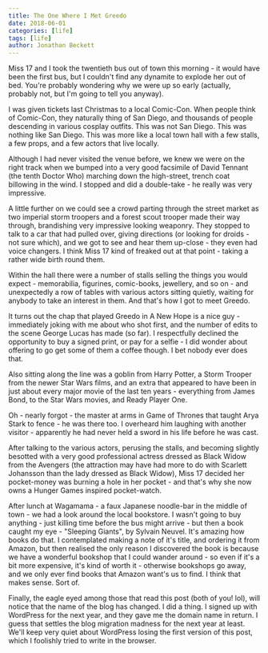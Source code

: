 ```yaml
---
title: The One Where I Met Greedo
date: 2018-06-01
categories: [life]
tags: [life]
author: Jonathan Beckett
---
```


Miss 17 and I took the twentieth bus out of town this morning - it would have been the first bus, but I couldn't find any dynamite to explode her out of bed. You're probably wondering why we were up so early (actually, probably not, but I'm going to tell you anyway).

I was given tickets last Christmas to a local Comic-Con. When people think of Comic-Con, they naturally thing of San Diego, and thousands of people descending in various cosplay outfits. This was not San Diego. This was nothing like San Diego. This was more like a local town hall with a few stalls, a few props, and a few actors that live locally.

Although I had never visited the venue before, we knew we were on the right track when we bumped into a very good facsimile of David Tennant (the tenth Doctor Who) marching down the high-street, trench coat billowing in the wind. I stopped and did a double-take - he really was very impressive.

A little further on we could see a crowd parting through the street market as two imperial storm troopers and a forest scout trooper made their way through, brandishing very impressive looking weaponry. They stopped to talk to a car that had pulled over, giving directions (or looking for droids - not sure which), and we got to see and hear them up-close - they even had voice changers. I think Miss 17 kind of freaked out at that point - taking a rather wide birth round them.

Within the hall there were a number of stalls selling the things you would expect - memorabilia, figurines, comic-books, jewellery, and so on - and unexpectedly a row of tables with various actors sitting quietly, waiting for anybody to take an interest in them. And that's how I got to meet Greedo.

It turns out the chap that played Greedo in A New Hope is a nice guy - immediately joking with me about who shot first, and the number of edits to the scene George Lucas has made (so far). I respectfully declined the opportunity to buy a signed print, or pay for a selfie - I did wonder about offering to go get some of them a coffee though. I bet nobody ever does that.

Also sitting along the line was a goblin from Harry Potter, a Storm Trooper from the newer Star Wars films, and an extra that appeared to have been in just about every major movie of the last ten years - everything from James Bond, to the Star Wars movies, and Ready Player One.

Oh - nearly forgot - the master at arms in Game of Thrones that taught Arya Stark to fence - he was there too. I overheard him laughing with another visitor - apparently he had never held a sword in his life before he was cast.

After talking to the various actors, perusing the stalls, and becoming slightly besotted with a very good professional actress dressed as Black Widow from the Avengers (the attraction may have had more to do with Scarlett Johansson than the lady dressed as Black Widow), Miss 17 decided her pocket-money was burning a hole in her pocket - and that's why she now owns a Hunger Games inspired pocket-watch.

After lunch at Wagamama - a faux Japanese noodle-bar in the middle of town - we had a look around the local bookstore. I wasn't going to buy anything - just killing time before the bus might arrive - but then a book caught my eye - "Sleeping Giants", by Sylvain Neuvel. It's amazing how books do that. I contemplated making a note of it's title, and ordering it from Amazon, but then realised the only reason I discovered the book is because we have a wonderful bookshop that I could wander around - so even if it's a bit more expensive, it's kind of worth it - otherwise bookshops go away, and we only ever find books that Amazon want's us to find. I think that makes sense. Sort of.

Finally, the eagle eyed among those that read this post (both of you! lol), will notice that the name of the blog has changed. I did a thing. I signed up with WordPress for the next year, and they gave me the domain name in return. I guess that settles the blog migration madness for the next year at least. We'll keep very quiet about WordPress losing the first version of this post, which I foolishly tried to write in the browser.